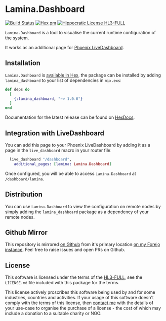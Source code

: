# Lamina.Dashboard

[![Build Status](https://drone.harton.dev/api/badges/james/lamina_dashboard/status.svg?ref=refs/heads/main)](https://drone.harton.dev/james/lamina_dashboard)
[![Hex.pm](https://img.shields.io/hexpm/v/lamina_dashboard.svg)](https://hex.pm/packages/lamina_dashboard)
[![Hippocratic License HL3-FULL](https://img.shields.io/static/v1?label=Hippocratic%20License&message=HL3-FULL&labelColor=5e2751&color=bc8c3d)](https://firstdonoharm.dev/version/3/0/full.html)

`Lamina.Dashboard` is a tool to visualise the current runtime configuration of
the system.

It works as an additional page for [Phoenix LiveDashboard](https://hex.pm/packages/phoenix_live_dashboard).

## Installation

`Lamina.Dashboard` is [available in Hex](https://hex.pm/packages/lamina_dashboard),
the package can be installed by adding `lamina_dashboard` to your list of
dependencies in `mix.exs`:

```elixir
def deps do
  [
    {:lamina_dashboard, "~> 1.0.0"}
  ]
end
```

Documentation for the latest release can be found on [HexDocs](https://hexdocs.pm/lamina).

## Integration with LiveDashboard

You can add this page to your Phoenix LiveDashboard by adding it as a page in the `live_dashboard` macro in your router file:

```elixir
  live_dashboard "/dashboard",
    additional_pages: [lamina: Lamina.Dashboard]
```

Once configured, you will be able to access `Lamina.Dashboard` at `/dashboard/lamina`.

## Distribution

You can use `Lamina.Dashboard` to view the configuration on remote nodes by simply adding the `lamina_dashboard` package as a dependency of your remote nodes.

## Github Mirror

This repository is mirrored [on Github](https://github.com/jimsynz/lamina_dashboard)
from it's primary location [on my Forejo instance](https://harton.dev/james/lamina_dashboard).
Feel free to raise issues and open PRs on Github.

## License

This software is licensed under the terms of the
[HL3-FULL](https://firstdonoharm.dev), see the `LICENSE.md` file included with
this package for the terms.

This license actively proscribes this software being used by and for some
industries, countries and activities. If your usage of this software doesn't
comply with the terms of this license, then [contact me](mailto:james@harton.nz)
with the details of your use-case to organise the purchase of a license - the
cost of which may include a donation to a suitable charity or NGO.
